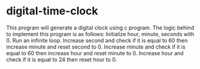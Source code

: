 # digital-time-clock
This program will generate a digital clock using c program. 
The logic behind to implement this program is as follows:
Initialize hour, minute, seconds with 0.
Run an infinite loop.
Increase second and check if it is equal to 60 then increase minute and reset second to 0.
Increase minute and check if it is equal to 60 then increase hour and reset minute to 0.
Increase hour and check if it is equal to 24 then reset hour to 0.

